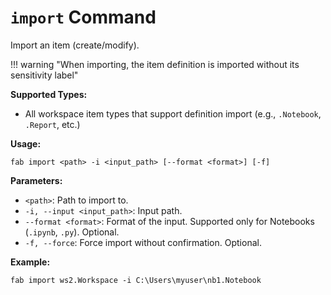 # `import` Command

Import an item (create/modify).

!!! warning "When importing, the item definition is imported without its sensitivity label"

**Supported Types:**

- All workspace item types that support definition import (e.g., `.Notebook`, `.Report`, etc.)

**Usage:**

```
fab import <path> -i <input_path> [--format <format>] [-f]
```

**Parameters:**

- `<path>`: Path to import to.
- `-i, --input <input_path>`: Input path.
- `--format <format>`: Format of the input. Supported only for Notebooks (`.ipynb`, `.py`). Optional.
- `-f, --force`: Force import without confirmation. Optional.

**Example:**

```
fab import ws2.Workspace -i C:\Users\myuser\nb1.Notebook
```
